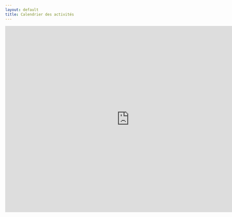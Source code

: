 ```yaml
---
layout: default
title: Calendrier des activités
---
```


<iframe src="https://calendar.google.com/calendar/b/3/embed?showCalendars=0&amp;height=600&amp;wkst=2&amp;hl=fr&amp;bgcolor=%23ffffff&amp;src=mlsoignies.be_ck1ms20a79vlia4bhj0v687j0s%40group.calendar.google.com&amp;color=%2342104A&amp;ctz=Europe%2FBrussels" style="border-width:0" width="800" height="600" frameborder="0" scrolling="no"></iframe>
